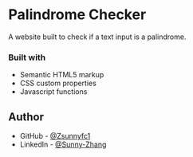 # Palindrome Checker
A website built to check if a text input is a palindrome.

### Built with

- Semantic HTML5 markup
- CSS custom properties
- Javascript functions

## Author

- GitHub - [@Zsunnyfc1](https://github.com/Zsunnyfc1)
- LinkedIn - [@Sunny-Zhang](https://www.linkedin.com/in/sunny-zhang-3a773214b/)

